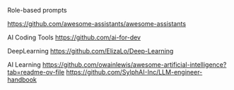 


Role-based prompts

https://github.com/awesome-assistants/awesome-assistants

AI Coding Tools
https://github.com/ai-for-dev


DeepLearning
https://github.com/ElizaLo/Deep-Learning


AI Learning
https://github.com/owainlewis/awesome-artificial-intelligence?tab=readme-ov-file
https://github.com/SylphAI-Inc/LLM-engineer-handbook
